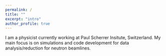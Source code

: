 ```yaml
---
permalink: /
title: ""
excerpt: "intro"
author_profile: true
---
```




I am a physicist currently working at Paul Scherrer Insitute, Switzerland.
My main focus is on simulations and code development for data analysis/reduction for neutron beamlines.
